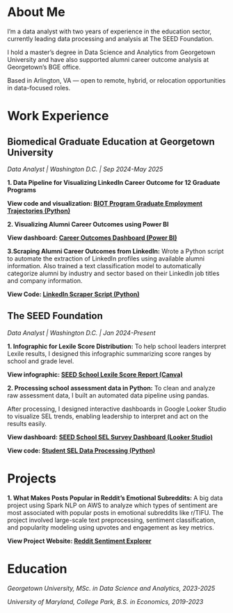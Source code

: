 # About Me
I’m a data analyst with two years of experience in the education sector, currently leading data processing and analysis at The SEED Foundation. 

I hold a master’s degree in Data Science and Analytics from Georgetown University and have also supported alumni career outcome analysis at Georgetown’s BGE office.

Based in Arlington, VA — open to remote, hybrid, or relocation opportunities in data-focused roles.


# Work Experience
## Biomedical Graduate Education at Georgetown University
*Data Analyst | Washington D.C. | Sep 2024-May 2025*

**1. Data Pipeline for Visualizing LinkedIn Career Outcome for 12 Graduate Programs**

   **View code and visualization: [BIOT Program Graduate Employment Trajectories (Python)](assets/img/biot_outcome_visualizations.html)**

**2. Visualizing Alumni Career Outcomes using Power BI**

   **View dashboard: [Career Outcomes Dashboard (Power BI)](assets/img/BGE%20Dashboards.pdf)**

**3.Scraping Alumni Career Outcomes from LinkedIn:**
   Wrote a Python script to automate the extraction of LinkedIn profiles using available alumni information. Also trained a text classification model to automatically categorize alumni by industry and sector based on their LinkedIn job titles and company information.
   
   **View Code: [LinkedIn Scraper Script (Python)](https://github.com/zhuoyanguo/BGE_Work/blob/main/LinkedinScraper.ipynb)**
   

## The SEED Foundation
*Data Analyst | Washington D.C. | Jan 2024-Present*

**1. Infographic for Lexile Score Distribution:**
   To help school leaders interpret Lexile results, I designed this infographic summarizing score ranges by school and grade level.
   
   **View infographic: [SEED School Lexile Score Report (Canva)](assets/img/SEED%20Lexile%20Score%20Report.pdf)**

**2. Processing school assessment data in Python:**
   To clean and analyze raw assessment data, I built an automated data pipeline using pandas.

   After processing, I designed interactive dashboards in Google Looker Studio to visualize SEL trends, enabling leadership to interpret and act on the results easily.
  
   **View dashboard: [SEED School SEL Survey Dashboard (Looker Studio)](https://lookerstudio.google.com/reporting/dc08e88a-7f88-43da-b921-fabe9d37d41b)**

   
   **View code: [Student SEL Data Processing (Python)](https://github.com/zhuoyanguo/SEED_Work/blob/main/SEL_Student_Data_Processing.ipynb)**
   
   


# Projects

**1. What Makes Posts Popular in Reddit’s Emotional Subreddits:**
    A big data project using Spark NLP on AWS to analyze which types of sentiment are most associated with popular posts in emotional subreddits like r/TIFU.
    The project involved large-scale text preprocessing, sentiment classification, and popularity modeling using upvotes and engagement as key metrics.

   **View Project Website: [Reddit Sentiment Explorer](https://gu-dsan6000.github.io/fall-2024-project-team-28/)**

# Education
*Georgetown University, MSc. in Data Science and Analytics, 2023-2025*

*University of Maryland, College Park, B.S. in Economics, 2019-2023*



